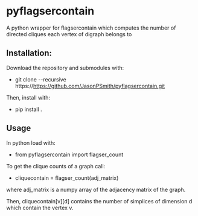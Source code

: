 # pyflagsercontain
A python wrapper for flagsercontain which computes the number of directed cliques each vertex of digraph belongs to

## Installation:
Download the repository and submodules with:
- git clone --recursive https://https://github.com/JasonPSmith/pyflagsercontain.git

Then, install with:
- pip install .

## Usage
In python load with:
- from pyflagsercontain import flagser_count

To get the clique counts of a graph call:
- cliquecontain = flagser_count(adj_matrix)

where adj_matrix is a numpy array of the adjacency matrix of the graph.

Then, cliquecontain[v][d] contains the number of simplices of dimension d which contain the vertex v.
